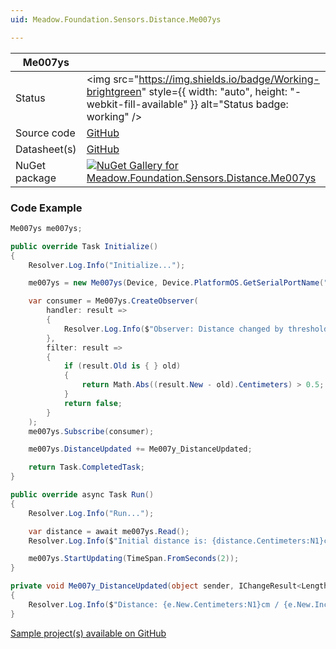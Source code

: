```yaml
---
uid: Meadow.Foundation.Sensors.Distance.Me007ys

---
```


| Me007ys | |
|--------|--------|
| Status | <img src="https://img.shields.io/badge/Working-brightgreen" style={{ width: "auto", height: "-webkit-fill-available" }} alt="Status badge: working" /> |
| Source code | [GitHub](https://github.com/WildernessLabs/Meadow.Foundation/tree/main/Source/Meadow.Foundation.Peripherals/Sensors.Distance.Me007ys) |
| Datasheet(s) | [GitHub](https://github.com/WildernessLabs/Meadow.Foundation/tree/main/Source/Meadow.Foundation.Peripherals/Sensors.Distance.Me007ys/Datasheet) |
| NuGet package | <a href="https://www.nuget.org/packages/Meadow.Foundation.Sensors.Distance.Me007ys/" target="_blank"><img src="https://img.shields.io/nuget/v/Meadow.Foundation.Sensors.Distance.Me007ys.svg?label=Meadow.Foundation.Sensors.Distance.Me007ys" alt="NuGet Gallery for Meadow.Foundation.Sensors.Distance.Me007ys" /></a> |

### Code Example

```csharp
Me007ys me007ys;

public override Task Initialize()
{
    Resolver.Log.Info("Initialize...");

    me007ys = new Me007ys(Device, Device.PlatformOS.GetSerialPortName("COM1"));

    var consumer = Me007ys.CreateObserver(
        handler: result =>
        {
            Resolver.Log.Info($"Observer: Distance changed by threshold; new distance: {result.New.Centimeters:N1}cm, old: {result.Old?.Centimeters:N1}cm");
        },
        filter: result =>
        {
            if (result.Old is { } old)
            {
                return Math.Abs((result.New - old).Centimeters) > 0.5;
            }
            return false;
        }
    );
    me007ys.Subscribe(consumer);

    me007ys.DistanceUpdated += Me007y_DistanceUpdated;

    return Task.CompletedTask;
}

public override async Task Run()
{
    Resolver.Log.Info("Run...");

    var distance = await me007ys.Read();
    Resolver.Log.Info($"Initial distance is: {distance.Centimeters:N1}cm / {distance.Inches:N1}in");

    me007ys.StartUpdating(TimeSpan.FromSeconds(2));
}

private void Me007y_DistanceUpdated(object sender, IChangeResult<Length> e)
{
    Resolver.Log.Info($"Distance: {e.New.Centimeters:N1}cm / {e.New.Inches:N1}in");
}

```

[Sample project(s) available on GitHub](https://github.com/WildernessLabs/Meadow.Foundation/tree/main/Source/Meadow.Foundation.Peripherals/Sensors.Distance.Me007ys/Samples/Me007ys_Sample)

